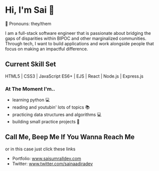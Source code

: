 # Hi, I'm Sai  	🌻
:herb: Pronouns: they/them

I am a full-stack software engineer that is passionate about bridging the gaps of disparities within BIPOC and other marginalized communities. Through tech, I want to build applications and work alongside people that focus on making an impactful difference.


## Current Skill Set
HTML5 | CSS3 | JavaScript ES6+ | EJS | React | Node.js | Express.js

### At The Moment I'm..
- learning python  :computer: 
- reading and youtubin' lots of topics :books: 
- practicing data structures and algorithms :computer:
-  building small practice projects :notebook: 

## Call Me, Beep Me If You Wanna Reach Me 
or in this case just click these links

- Portfolio: www.saisumralldev.com
- Twitter: www.twitter.com/sainaadiradev


<!--
**sainaadira/sainaadira** is a ✨ _special_ ✨ repository because its `README.md` (this file) appears on your GitHub profile.




